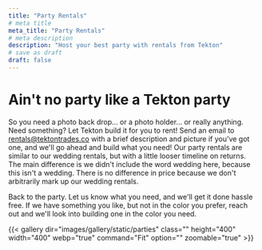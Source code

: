 ```yaml
---
title: "Party Rentals"
# meta title
meta_title: "Party Rentals"
# meta description
description: "Host your best party with rentals from Tekton"
# save as draft
draft: false
---
```


# Ain't no party like a Tekton party

So you need a photo back drop... or a photo holder... or really anything. Need something? Let Tekton build it for you to rent! Send an email to rentals@tektontrades.co with a brief description and picture if you've got one, and we'll go ahead and build what you need! Our party rentals are similar to our wedding rentals, but with a little looser timeline on returns. The main difference is we didn't include the word wedding here, because this isn't a wedding. There is no difference in price because we don't arbitrarily mark up our wedding rentals. 

Back to the party. Let us know what you need, and we'll get it done hassle free. If we have something you like, but not in the color you prefer, reach out and we'll look into building one in the color you need.

{{< gallery dir="images/gallery/static/parties" class="" height="400" width="400" webp="true" command="Fit" option="" zoomable="true" >}}

